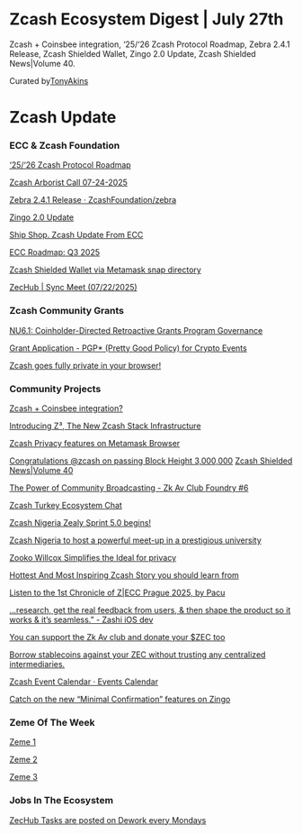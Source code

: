 # Zcash Ecosystem Digest | July 27th

Zcash + Coinsbee integration, ‘25/‘26 Zcash Protocol Roadmap, Zebra 2.4.1 Release, Zcash Shielded Wallet, Zingo 2.0 Update, Zcash Shielded News|Volume 40.


Curated by[TonyAkins](https://x.com/TonyAkins01)

# Zcash Update 

### ECC & Zcash Foundation 

[‘25/‘26 Zcash Protocol Roadmap](https://forum.zcashcommunity.com/t/2025-6-zcash-protocol-roadmap/51760)

[Zcash Arborist Call 07-24-2025](https://youtu.be/uFz_5pzgRlQ?si=UPyAQ_0BT1TzPgsX)

[ Zebra 2.4.1 Release · ZcashFoundation/zebra](https://github.com/ZcashFoundation/zebra/releases/tag/v2.4.1)

[Zingo 2.0 Update](https://github.com/zingolabs/zingo-mobile/releases/)

[Ship Shop. Zcash Update From ECC](https://x.com/jswihart/status/1947101867286118779)

[ECC Roadmap: Q3 2025](https://electriccoin.co/roadmap/)


[Zcash Shielded Wallet via Metamask snap directory](https://snaps.metamask.io/snap/npm/chainsafe/webzjs-zcash-snap/)

[ZecHub | Sync Meet (07/22/2025)](https://www.youtube.com/watch?v=Ckn0oTF3ebY)


### Zcash Community Grants

[NU6.1: Coinholder-Directed Retroactive Grants Program
Governance](https://forum.zcashcommunity.com/t/nu6-1-coinholder-directed-retroactive-grants-program/51713)

[Grant Application - PGP* (Pretty Good Policy) for Crypto Events](https://github.com/ZcashCommunityGrants/zcashcommunitygrants/issues/65)

[Zcash goes fully private in your browser!](https://x.com/ZcashCommGrants/status/1947295805313843575)


### Community Projects

[Zcash + Coinsbee integration?](https://forum.zcashcommunity.com/t/zcash-coinsbee-integration/51746)

[Introducing Z³, The New Zcash Stack Infrastructure](https://x.com/ZecHub/status/1947645593339285803)

[Zcash Privacy features on Metamask Browser](https://x.com/MetaMask/status/1947331807789421010)

[Congratulations 
@zcash on passing Block Height 3,000,000](https://x.com/ZecHub/status/1946926205678067981)
[Zcash Shielded News|Volume 40](https://x.com/ZecHub/status/1948042201704927305)

[The Power of Community Broadcasting - Zk Av Club Foundry #6](https://www.youtube.com/watch?v=6VfW1Kcs4e4)

[Zcash Turkey Ecosystem Chat](https://x.com/ZcashTR/status/1948449330395836731)

[Zcash Nigeria Zealy Sprint 5.0 begins!](https://zealy.io/cw/joinzcashnigeriazealy/questboard?invitationId=m6QJ07K2qOm9T3evNK5U5)

[Zcash Nigeria to host a powerful meet-up in a prestigious university](https://x.com/cjfrankie_13/status/1948297554317222311?s=46&t=x0IHBx8NWn05gX8UvSlxlQ)

[Zooko Willcox Simplifies the Ideal for privacy](https://x.com/Zcash/status/1948032292070334795)

[Hottest And Most Inspiring Zcash Story you should learn from](https://x.com/ZecHub/status/1947296293878980660)

[Listen to the 1st Chronicle of Z|ECC Prague 2025, by Pacu](https://x.com/thecodebuffet/status/1948169494913827066)

[…research, get the real feedback from users, & then shape the product so it works & it’s seamless.” - Zashi iOS dev](https://x.com/zashi_app/status/1947670501851341148)

[You can support the Zk Av club and donate your $ZEC too](https://x.com/ZkAv_Club/status/1948825328408797187)

[Borrow stablecoins against your ZEC without trusting any centralized intermediaries.](https://x.com/TemplarProtocol/status/1945907576941756707)

[Zcash Event Calendar · Events Calendar](https://lu.ma/zcash?e=calev-tv7XWDWpKgLScZ3)

[Catch on the new “Minimal Confirmation” features on Zingo](https://x.com/ZingoLabs/status/1948737679706685945)


### Zeme Of The Week 

[Zeme 1](https://x.com/_7iago/status/1949220274529861656)

[Zeme 2](https://x.com/Brendan90587106/status/1949262909894463920)

[Zeme 3](https://x.com/floatxbt/status/1946330352047231407)


### Jobs In The Ecosystem

[ZecHub Tasks are posted on Dework every Mondays](https://app.dework.xyz/zechub-2424)

